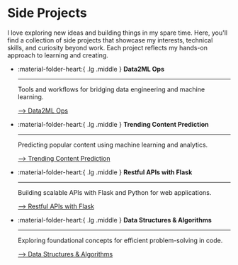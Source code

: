 # Side Projects

I love exploring new ideas and building things in my spare time. Here, you'll find a collection of side projects that showcase my interests, technical skills, and curiosity beyond work. Each project reflects my hands-on approach to learning and creating.

<div class="grid cards" markdown>

-   :material-folder-heart:{ .lg .middle } __Data2ML Ops__

    ---

    Tools and workflows for bridging data engineering and machine learning.

     [--> Data2ML Ops](./data2ml-ops/index.md)

-   :material-folder-heart:{ .lg .middle } __Trending Content Prediction__

    ---

    Predicting popular content using machine learning and analytics.

    [--> Trending Content Prediction](./dcard-hw/README.md)

-   :material-folder-heart:{ .lg .middle } __Restful APIs with Flask__

    ---

    Building scalable APIs with Flask and Python for web applications.

    [--> Restful APIs with Flask](./restful-apis-with-flask/README.md)

-   :material-folder-heart:{ .lg .middle } __Data Structures & Algorithms__

    ---

    Exploring foundational concepts for efficient problem-solving in code.

    [--> Data Structures & Algorithms](./learning-plans/index.md)